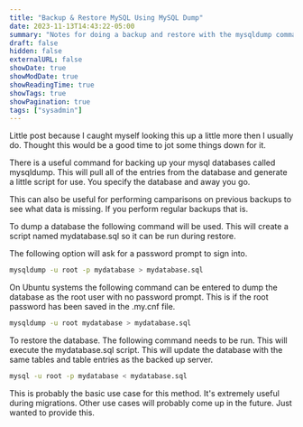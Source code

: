 ```yaml
---
title: "Backup & Restore MySQL Using MySQL Dump"
date: 2023-11-13T14:43:22-05:00
summary: "Notes for doing a backup and restore with the mysqldump command."
draft: false
hidden: false
externalURL: false
showDate: true
showModDate: true
showReadingTime: true
showTags: true
showPagination: true
tags: ["sysadmin"]
---
```


Little post because I caught myself looking this up a little more then I
usually do. Thought this would be a good time to jot some things down
for it.

There is a useful command for backing up your mysql databases called
mysqldump. This will pull all of the entries from the database and
generate a little script for use. You specify the database and away you
go.

This can also be useful for performing camparisons on previous backups
to see what data is missing. If you perform regular backups that is.

To dump a database the following command will be used. This will create
a script named mydatabase.sql so it can be run during restore.

The following option will ask for a password prompt to sign into.

```sh
mysqldump -u root -p mydatabase > mydatabase.sql
```

On Ubuntu systems the following command can be entered to dump the
database as the root user with no password prompt. This is if the root
password has been saved in the .my.cnf file.

```sh
mysqldump -u root mydatabase > mydatabase.sql
```

To restore the database. The following command needs to be run. This
will execute the mydatabase.sql script. This will update the database
with the same tables and table entries as the backed up server.

```sh
mysql -u root -p mydatabase < mydatabase.sql
```

This is probably the basic use case for this method. It's extremely
useful during migrations. Other use cases will probably come up in the
future. Just wanted to provide this.
